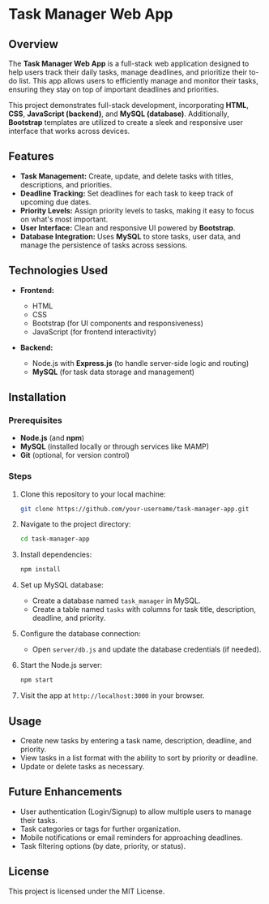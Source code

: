 
# Task Manager Web App

## Overview

The **Task Manager Web App** is a full-stack web application designed to help users track their daily tasks, manage deadlines, and prioritize their to-do list. This app allows users to efficiently manage and monitor their tasks, ensuring they stay on top of important deadlines and priorities.

This project demonstrates full-stack development, incorporating **HTML**, **CSS**, **JavaScript (backend)**, and **MySQL (database)**. Additionally, **Bootstrap** templates are utilized to create a sleek and responsive user interface that works across devices.

## Features

- **Task Management:** Create, update, and delete tasks with titles, descriptions, and priorities.
- **Deadline Tracking:** Set deadlines for each task to keep track of upcoming due dates.
- **Priority Levels:** Assign priority levels to tasks, making it easy to focus on what's most important.
- **User Interface:** Clean and responsive UI powered by **Bootstrap**.
- **Database Integration:** Uses **MySQL** to store tasks, user data, and manage the persistence of tasks across sessions.

## Technologies Used

- **Frontend:**
  - HTML
  - CSS
  - Bootstrap (for UI components and responsiveness)
  - JavaScript (for frontend interactivity)

- **Backend:**
  - Node.js with **Express.js** (to handle server-side logic and routing)
  - **MySQL** (for task data storage and management)

## Installation

### Prerequisites

- **Node.js** (and **npm**)
- **MySQL** (installed locally or through services like MAMP)
- **Git** (optional, for version control)

### Steps

1. Clone this repository to your local machine:
   ```bash
   git clone https://github.com/your-username/task-manager-app.git
   ```

2. Navigate to the project directory:
   ```bash
   cd task-manager-app
   ```

3. Install dependencies:
   ```bash
   npm install
   ```

4. Set up MySQL database:
   - Create a database named `task_manager` in MySQL.
   - Create a table named `tasks` with columns for task title, description, deadline, and priority.

5. Configure the database connection:
   - Open `server/db.js` and update the database credentials (if needed).

6. Start the Node.js server:
   ```bash
   npm start
   ```

7. Visit the app at `http://localhost:3000` in your browser.

## Usage

- Create new tasks by entering a task name, description, deadline, and priority.
- View tasks in a list format with the ability to sort by priority or deadline.
- Update or delete tasks as necessary.

## Future Enhancements

- User authentication (Login/Signup) to allow multiple users to manage their tasks.
- Task categories or tags for further organization.
- Mobile notifications or email reminders for approaching deadlines.
- Task filtering options (by date, priority, or status).

## License

This project is licensed under the MIT License.

